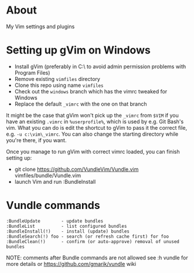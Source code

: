 About
=====
My Vim settings and plugins


Setting up gVim on Windows
==========================

  * Install gVim (preferably in C:\ to avoid admin permission problems with
    Program Files)
  * Remove existing `vimfiles` directory
  * Clone this repo using name `vimfiles`
  * Check out the `windows` branch which has the vimrc tweaked for Windows
  * Replace the default `_vimrc` with the one on that branch

It might be the case that gVim won't pick up the `_vimrc` from `$VIM` if you
have an existing `.vimrc` in `%userprofile%`, which is used by e.g. Git Bash's
vim. What you can do is edit the shortcut to gVim to pass it the correct file,
e.g. `-u c:\vim\_vimrc`. You can also change the starting directory while
you're there, if you want.

Once you manage to run gVim with correct vimrc loaded, you can finish setting up:

  * git clone https://github.com/VundleVim/Vundle.vim vimfiles/bundle/Vundle.vim
  * launch Vim and run :BundleInstall


Vundle commands
===============

    :BundleUpdate        - update bundles
    :BundleList          - list configured bundles
    :BundleInstall(!)    - install (update) bundles
    :BundleSearch(!) foo - search (or refresh cache first) for foo
    :BundleClean(!)      - confirm (or auto-approve) removal of unused bundles

NOTE: comments after Bundle commands are not allowed
see :h vundle for more details or https://github.com/gmarik/vundle wiki
